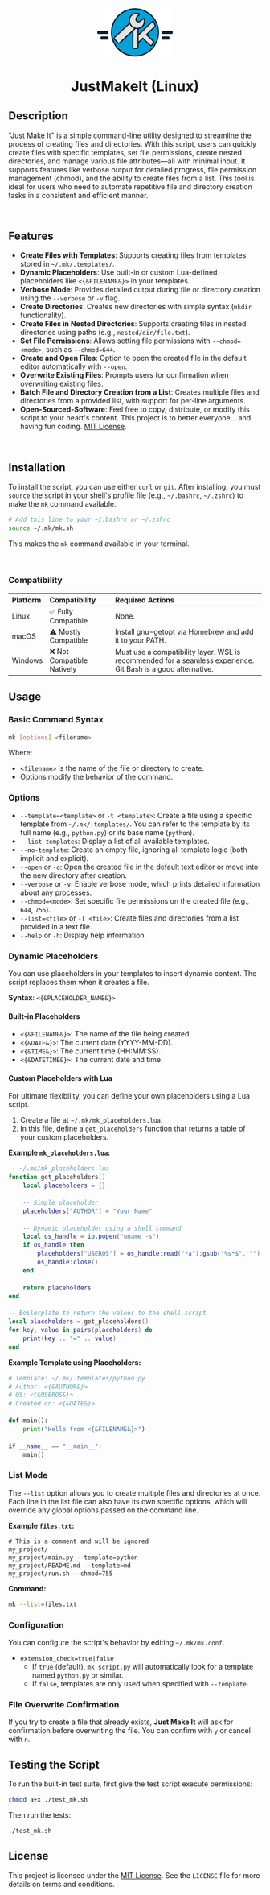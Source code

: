 <div align="center">
   <img src="./assets/Group@4x.png" width="150px" alt="Project Logo" />
    <h1>JustMakeIt (Linux)</h1>
</div>

## Description

"Just Make It" is a simple command-line utility designed to streamline the process of creating files and directories. With this script, users can quickly create files with specific templates, set file permissions, create nested directories, and manage various file attributes—all with minimal input. It supports features like verbose output for detailed progress, file permission management (chmod), and the ability to create files from a list. This tool is ideal for users who need to automate repetitive file and directory creation tasks in a consistent and efficient manner.

<br>

## Features

- **Create Files with Templates**: Supports creating files from templates stored in `~/.mk/.templates/`.
- **Dynamic Placeholders**: Use built-in or custom Lua-defined placeholders like `<{&FILENAME&}>` in your templates.
- **Verbose Mode**: Provides detailed output during file or directory creation using the `--verbose` or `-v` flag.
- **Create Directories**: Creates new directories with simple syntax (`mkdir` functionality).
- **Create Files in Nested Directories**: Supports creating files in nested directories using paths (e.g., `nested/dir/file.txt`).
- **Set File Permissions**: Allows setting file permissions with `--chmod=<mode>`, such as `--chmod=644`.
- **Create and Open Files**: Option to open the created file in the default editor automatically with `--open`.
- **Overwrite Existing Files**: Prompts users for confirmation when overwriting existing files.
- **Batch File and Directory Creation from a List**: Creates multiple files and directories from a provided list, with support for per-line arguments.
- **Open-Sourced-Software**: Feel free to copy, distribute, or modify this script to your heart's content. This project is to better everyone... and having fun coding. [MIT License](LICENSE).

<br>

## Installation

To install the script, you can use either `curl` or `git`. After installing, you must `source` the script in your shell's profile file (e.g., `~/.bashrc`, `~/.zshrc`) to make the `mk` command available.

```sh
# Add this line to your ~/.bashrc or ~/.zshrc
source ~/.mk/mk.sh
```

This makes the `mk` command available in your terminal.

<br>

### Compatibility

  | Platform | Compatibility | Required Actions |
  | :--- | :--- | :--- |
  | Linux | ✅ Fully Compatible | None. |
  | macOS | ⚠ Mostly Compatible | Install gnu-getopt via Homebrew and add it to your PATH. |
  | Windows | ❌ Not Compatible Natively | Must use a compatibility layer. WSL is recommended for a seamless experience. Git Bash is a good alternative. |


## Usage

### Basic Command Syntax

```bash
mk [options] <filename>
```

Where:
- `<filename>` is the name of the file or directory to create.
- Options modify the behavior of the command.

### Options

- `--template=<template>` or `-t <template>`: Create a file using a specific template from `~/.mk/.templates/`. You can refer to the template by its full name (e.g., `python.py`) or its base name (`python`).
- `--list-templates`: Display a list of all available templates.
- `--no-template`: Create an empty file, ignoring all template logic (both implicit and explicit).
- `--open` or `-o`: Open the created file in the default text editor or move into the new directory after creation.
- `--verbose` or `-v`: Enable verbose mode, which prints detailed information about any processes.
- `--chmod=<mode>`: Set specific file permissions on the created file (e.g., `644`, `755`).
- `--list=<file>` or `-l <file>`: Create files and directories from a list provided in a text file.
- `--help` or `-h`: Display help information.

### Dynamic Placeholders

You can use placeholders in your templates to insert dynamic content. The script replaces them when it creates a file.

**Syntax**: `<{&PLACEHOLDER_NAME&}>`

#### Built-in Placeholders
- `<{&FILENAME&}>`: The name of the file being created.
- `<{&DATE&}>`: The current date (YYYY-MM-DD).
- `<{&TIME&}>`: The current time (HH:MM:SS).
- `<{&DATETIME&}>`: The current date and time.

#### Custom Placeholders with Lua
For ultimate flexibility, you can define your own placeholders using a Lua script.

1.  Create a file at `~/.mk/mk_placeholders.lua`.
2.  In this file, define a `get_placeholders` function that returns a table of your custom placeholders.

**Example `mk_placeholders.lua`:**
```lua
-- ~/.mk/mk_placeholders.lua
function get_placeholders()
    local placeholders = {}

    -- Simple placeholder
    placeholders["AUTHOR"] = "Your Name"

    -- Dynamic placeholder using a shell command
    local os_handle = io.popen("uname -s")
    if os_handle then
        placeholders["USEROS"] = os_handle:read("*a"):gsub("%s*$", "") -- Read and trim
        os_handle:close()
    end

    return placeholders
end

-- Boilerplate to return the values to the shell script
local placeholders = get_placeholders()
for key, value in pairs(placeholders) do
    print(key .. "=" .. value)
end
```

**Example Template using Placeholders:**
```python
# Template: ~/.mk/.templates/python.py
# Author: <{&AUTHOR&}>
# OS: <{&USEROS&}>
# Created on: <{&DATE&}>

def main():
    print("Hello from <{&FILENAME&}>")

if __name__ == "__main__":
    main()
```

### List Mode

The `--list` option allows you to create multiple files and directories at once. Each line in the list file can also have its own specific options, which will override any global options passed on the command line.

**Example `files.txt`:**
```
# This is a comment and will be ignored
my_project/
my_project/main.py --template=python
my_project/README.md --template=md
my_project/run.sh --chmod=755
```

**Command:**
```bash
mk --list=files.txt
```

### Configuration

You can configure the script's behavior by editing `~/.mk/mk.conf`.

- `extension_check=true|false`
  - If `true` (default), `mk script.py` will automatically look for a template named `python.py` or similar.
  - If `false`, templates are only used when specified with `--template`.

### File Overwrite Confirmation

If you try to create a file that already exists, **Just Make It** will ask for confirmation before overwriting the file. You can confirm with `y` or cancel with `n`.

## Testing the Script

To run the built-in test suite, first give the test script execute permissions:
```bash
chmod a+x ./test_mk.sh
```
Then run the tests:
```bash
./test_mk.sh
```

## License

This project is licensed under the [MIT License](LICENSE). See the `LICENSE` file for more details on terms and conditions.
